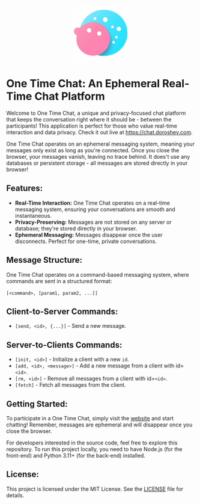 <div align="center">
    <img src="img/logo.png" width="150px" alt="onetimechat logo"/>
</div>

# One Time Chat: An Ephemeral Real-Time Chat Platform

Welcome to One Time Chat, a unique and privacy-focused chat platform that keeps the conversation right where it should be - between the participants! This application is perfect for those who value real-time interaction and data privacy. Check it out live at https://chat.doroshev.com.

One Time Chat operates on an ephemeral messaging system, meaning your messages only exist as long as you're connected. Once you close the browser, your messages vanish, leaving no trace behind. It does't use any databases or persistent storage - all messages are stored directly in your browser!

## Features:
- **Real-Time Interaction:** One Time Chat operates on a real-time messaging system, ensuring your conversations are smooth and instantaneous.
- **Privacy-Preserving:** Messages are not stored on any server or database; they're stored directly in your browser.
- **Ephemeral Messaging:** Messages disappear once the user disconnects. Perfect for one-time, private conversations.

## Message Structure:

One Time Chat operates on a command-based messaging system, where commands are sent in a structured format:

`[<command>, [param1, param2, ...]]`

## Client-to-Server Commands:

- `[send, <id>, {...}]` - Send a new message.

## Server-to-Clients Commands:

- `[init, <id>]` - Initialize a client with a new `id`.
- `[add, <id>, <message>]` - Add a new message from a client with id=`<id>`.
- `[rm, <id>]` - Remove all messages from a client with id=`<id>`.
- `[fetch]` - Fetch all messages from the client.

## Getting Started:

To participate in a One Time Chat, simply visit the [website](https://chat.doroshev.com) and start chatting! Remember, messages are ephemeral and will disappear once you close the browser.

For developers interested in the source code, feel free to explore this repository. To run this project locally, you need to have Node.js (for the front-end) and Python 3.11+ (for the back-end) installed.

## License:

This project is licensed under the MIT License. See the [LICENSE](LICENSE) file for details.
